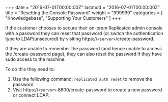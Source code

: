 +++
date = "2016-07-01T00:00:00Z"
lastmod = "2016-07-01T00:00:00Z"
title = "Resetting the Console Password"
weight = "999999"
categories = [ "Knowledgebase", "Supporting Your Customers" ]
+++

If the customer chooses to secure their on-prem Replicated admin console with a 
password they can reset that password (or switch the authentication type to 
LDAP/unsecured) by visiting https://`<server>`/create-password.

If they are unable to remember the password (and hence unable to access the 
/create-password page), they can also reset the password if they have sudo access 
to the machine.

To do this they need to:

1. Use the following command: `replicated auth reset` to remove the password
1. Visit https://`<server>`:8800/create-password to create a new password or connect LDAP.


